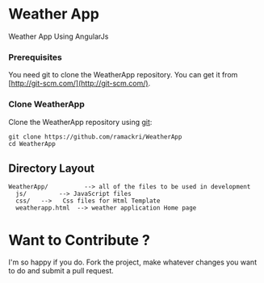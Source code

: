 Weather App
============

Weather App Using AngularJs  


### Prerequisites

You need git to clone the WeatherApp repository. You can get it from
[http://git-scm.com/](http://git-scm.com/).

### Clone WeatherApp

Clone the WeatherApp repository using [git](http://git-scm.com/):

```
git clone https://github.com/ramackri/WeatherApp
cd WeatherApp
```

## Directory Layout

    WeatherApp/          --> all of the files to be used in development
      js/         --> JavaScript files
      css/   -->   Css files for Html Template
      weatherapp.html  --> weather application Home page

Want to Contribute ?
===================

I'm so happy if you do. Fork the project, make whatever changes you want to do and submit a pull request.

